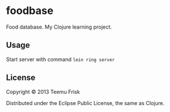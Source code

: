 # foodbase

Food database.
My Clojure learning project.

## Usage

Start server with command <code>lein ring server</code>

## License

Copyright © 2013 Teemu Frisk

Distributed under the Eclipse Public License, the same as Clojure.
